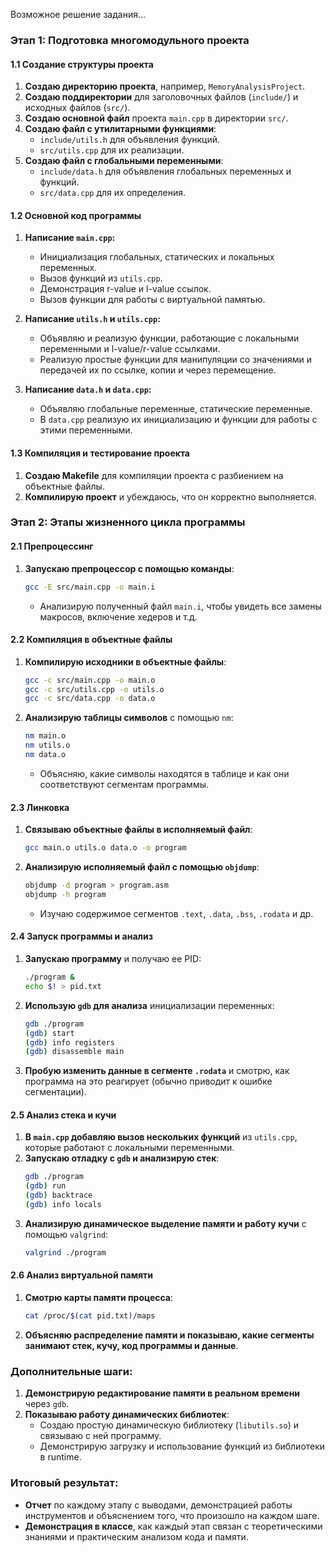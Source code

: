 Возможное решение задания...

### Этап 1: Подготовка многомодульного проекта

#### 1.1 Создание структуры проекта
1. **Создаю директорию проекта**, например, `MemoryAnalysisProject`.
2. **Создаю поддиректории** для заголовочных файлов (`include/`) и исходных файлов (`src/`).
3. **Создаю основной файл** проекта `main.cpp` в директории `src/`.
4. **Создаю файл с утилитарными функциями**:
   - `include/utils.h` для объявления функций.
   - `src/utils.cpp` для их реализации.
5. **Создаю файл с глобальными переменными**:
   - `include/data.h` для объявления глобальных переменных и функций.
   - `src/data.cpp` для их определения.

#### 1.2 Основной код программы
1. **Написание `main.cpp`:**
   - Инициализация глобальных, статических и локальных переменных.
   - Вызов функций из `utils.cpp`.
   - Демонстрация r-value и l-value ссылок.
   - Вызов функции для работы с виртуальной памятью.

2. **Написание `utils.h` и `utils.cpp`:**
   - Объявляю и реализую функции, работающие с локальными переменными и l-value/r-value ссылками.
   - Реализую простые функции для манипуляции со значениями и передачей их по ссылке, копии и через перемещение.

3. **Написание `data.h` и `data.cpp`:**
   - Объявляю глобальные переменные, статические переменные.
   - В `data.cpp` реализую их инициализацию и функции для работы с этими переменными.

#### 1.3 Компиляция и тестирование проекта
1. **Создаю Makefile** для компиляции проекта с разбиением на объектные файлы.
2. **Компилирую проект** и убеждаюсь, что он корректно выполняется.

### Этап 2: Этапы жизненного цикла программы

#### 2.1 Препроцессинг
1. **Запускаю препроцессор с помощью команды**:
   ```bash
   gcc -E src/main.cpp -o main.i
   ```
   - Анализирую полученный файл `main.i`, чтобы увидеть все замены макросов, включение хедеров и т.д.

#### 2.2 Компиляция в объектные файлы
1. **Компилирую исходники в объектные файлы**:
   ```bash
   gcc -c src/main.cpp -o main.o
   gcc -c src/utils.cpp -o utils.o
   gcc -c src/data.cpp -o data.o
   ```
2. **Анализирую таблицы символов** с помощью `nm`:
   ```bash
   nm main.o
   nm utils.o
   nm data.o
   ```
   - Объясняю, какие символы находятся в таблице и как они соответствуют сегментам программы.

#### 2.3 Линковка
1. **Связываю объектные файлы в исполняемый файл**:
   ```bash
   gcc main.o utils.o data.o -o program
   ```
2. **Анализирую исполняемый файл с помощью `objdump`**:
   ```bash
   objdump -d program > program.asm
   objdump -h program
   ```
   - Изучаю содержимое сегментов `.text`, `.data`, `.bss`, `.rodata` и др.

#### 2.4 Запуск программы и анализ
1. **Запускаю программу** и получаю ее PID:
   ```bash
   ./program &
   echo $! > pid.txt
   ```
2. **Использую `gdb` для анализа** инициализации переменных:
   ```bash
   gdb ./program
   (gdb) start
   (gdb) info registers
   (gdb) disassemble main
   ```
3. **Пробую изменить данные в сегменте `.rodata`** и смотрю, как программа на это реагирует (обычно приводит к ошибке сегментации).

#### 2.5 Анализ стека и кучи
1. **В `main.cpp` добавляю вызов нескольких функций** из `utils.cpp`, которые работают с локальными переменными.
2. **Запускаю отладку с `gdb` и анализирую стек**:
   ```bash
   gdb ./program
   (gdb) run
   (gdb) backtrace
   (gdb) info locals
   ```
3. **Анализирую динамическое выделение памяти и работу кучи** с помощью `valgrind`:
   ```bash
   valgrind ./program
   ```

#### 2.6 Анализ виртуальной памяти
1. **Смотрю карты памяти процесса**:
   ```bash
   cat /proc/$(cat pid.txt)/maps
   ```
2. **Объясняю распределение памяти и показываю, какие сегменты занимают стек, кучу, код программы и данные**.

### Дополнительные шаги:
1. **Демонстрирую редактирование памяти в реальном времени** через `gdb`.
2. **Показываю работу динамических библиотек**:
   - Создаю простую динамическую библиотеку (`libutils.so`) и связываю с ней программу.
   - Демонстрирую загрузку и использование функций из библиотеки в runtime.

### Итоговый результат:
- **Отчет** по каждому этапу с выводами, демонстрацией работы инструментов и объяснением того, что произошло на каждом шаге.
- **Демонстрация в классе**, как каждый этап связан с теоретическими знаниями и практическим анализом кода и памяти.
